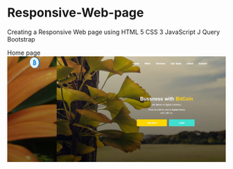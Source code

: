 # Responsive-Web-page
 Creating a Responsive Web page using HTML 5 CSS 3 JavaScript J Query Bootstrap
 
 Home page 
![HomePage](https://github.com/u4saif/Responsive-Web-page/blob/master/Home%20Page-sliding%20Images.jpg)

